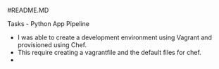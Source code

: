 #README.MD

Tasks - Python App Pipeline
- I was able to create a development environment using Vagrant and provisioned using Chef.
- This require creating a vagrantfile and the default files for chef.
-
